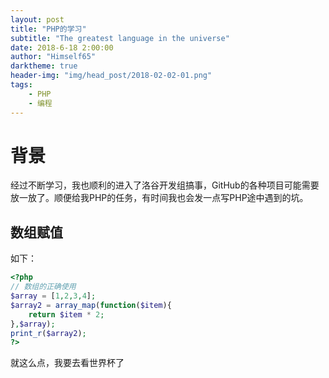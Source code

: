 ```yaml
---
layout: post
title: "PHP的学习"
subtitle: "The greatest language in the universe"
date: 2018-6-18 2:00:00
author: "Himself65"
darktheme: true
header-img: "img/head_post/2018-02-02-01.png"
tags: 
    - PHP
    - 编程
---
```

# 背景

经过不断学习，我也顺利的进入了洛谷开发组搞事，GitHub的各种项目可能需要放一放了。顺便给我PHP的任务，有时间我也会发一点写PHP途中遇到的坑。

## 数组赋值

如下：

```php
<?php
// 数组的正确使用
$array = [1,2,3,4];
$array2 = array_map(function($item){
    return $item * 2;
},$array);
print_r($array2);
?>
```

就这么点，我要去看世界杯了